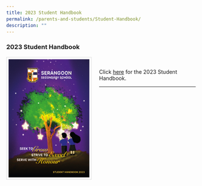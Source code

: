 ```yaml
---
title: 2023 Student Handbook
permalink: /parents-and-students/Student-Handbook/
description: ""
---
```

### 2023 Student Handbook

<img src="/images/Parents%20&amp;%20Students/sss_handbook_2023_thumbnail.png" style="width:215px; height:315px; margin-right:20px; border:0.5px solid Gainsboro; padding: 5px" align="Left">

<br>

Click [here](/files/2023%20Student%20Handbook/serangoon%20secondary%20school%20handbook%202023%20(final%20editable)_reduced_v2.pdf) for the 2023 Student Handbook.

<hr>
